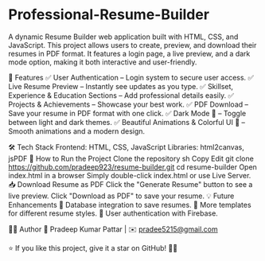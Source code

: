 # Professional-Resume-Builder
A dynamic Resume Builder web application built with HTML, CSS, and JavaScript. This project allows users to create, preview, and download their resumes in PDF format. It features a login page, a live preview, and a dark mode option, making it both interactive and user-friendly.

📌 Features
✅ User Authentication – Login system to secure user access.
✅ Live Resume Preview – Instantly see updates as you type.
✅ Skillset, Experience & Education Sections – Add professional details easily.
✅ Projects & Achievements – Showcase your best work.
✅ PDF Download – Save your resume in PDF format with one click.
✅ Dark Mode 🌙 – Toggle between light and dark themes.
✅ Beautiful Animations & Colorful UI 🎨 – Smooth animations and a modern design.

🛠️ Tech Stack
Frontend: HTML, CSS, JavaScript
Libraries: html2canvas, jsPDF
🚀 How to Run the Project
Clone the repository
sh
Copy
Edit
git clone https://github.com/pradeep923/resume-builder.git
cd resume-builder
Open index.html in a browser
Simply double-click index.html or use Live Server.
📥 Download Resume as PDF
Click the "Generate Resume" button to see a live preview.
Click "Download as PDF" to save your resume.
💡 Future Enhancements
🔹 Database integration to save resumes.
🔹 More templates for different resume styles.
🔹 User authentication with Firebase.

👨‍💻 Author
👤 Pradeep Kumar Pattar | ✉️ pradee5215@gmail.com

⭐ If you like this project, give it a star on GitHub! 🚀✨


